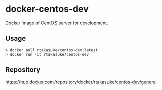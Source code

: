 # docker-centos-dev
Docker Image of CentOS server for development.

## Usage
```
> docker pull rtakasuke/centos-dev:latest
> docker run -it rtakasuke/centos-dev
```

## Repository
https://hub.docker.com/repository/docker/rtakasuke/centos-dev/general

